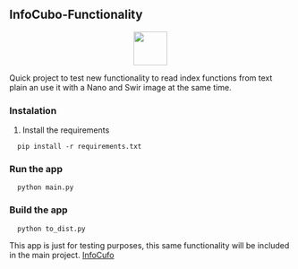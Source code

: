 ## InfoCubo-Functionality
<p align="center">
<img src="https://raw.githubusercontent.com/IsaacVega5/InfoCubo-Functionality/refs/heads/main/cube.ico" width="60" height="60">
</p>

Quick project to test new functionality to read index functions from text plain an use it with a Nano and Swir image at the same time. 

### Instalation
1. Install the requirements
```shell
  pip install -r requirements.txt
```
### Run the app
```shell
  python main.py
```

### Build the app
```shell
  python to_dist.py
```

This app is just for testing purposes, this same functionality will be included in the main project. [InfoCufo](https://github.com/IsaacVega5/InfoCubo-Tauri)
